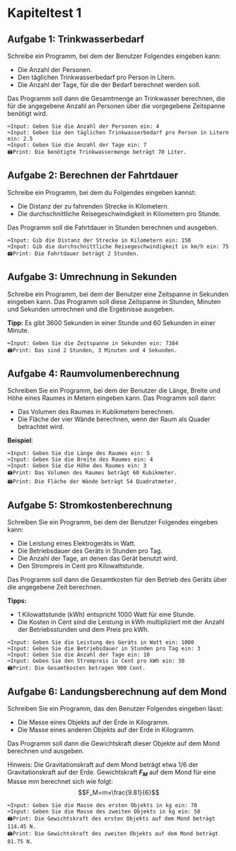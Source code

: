 # Kapiteltest 1


<!---
<img style="float: right; width:33%" src="./images/circles3.png">
Definiere eine Funktion, die einen Kreis zeichnet. Benutze
die Funktion, um die rechts dargestellte Figur zu zeichnen.
<div style="clear:both;"></div>



<img style="float: right; width:33%" src="./images/bsp08.png">
Schreibe eine Funktion, welche einen "Ast" der
nebenstehenden Schneeflocke zeichnet.
Schreibe eine weitere Funktion, welche die Funktion
"Ast" sechs mal aufruft, um die gesamte Schneeflocke
zu erhalten.
<div style="clear:both;"></div>



<img style="float: right; width:33%" src="./images/schachbrett.png">
Schreibe eine Funktion `schachbrett`, welche ein Schachbrett zeichnet.
Die Funktion soll zwei Parameter mit den Namen `x` und `y` haben.
Diese beiden Parameter geben die Anzahl der Spalten und die Anzahl der Zeilen an.
Du kannst davon ausgehen, dass sowohl x, als auch y, gerade Zahlen sind.
Das heißt x und y sind ohne Rest durch 2 dividierbar.

**Tipp:** Schreibe eine Funktion welche ein Mini-Schachbrett mit
der Größe 2x2 zeichnet und und wiederhole dieses x/2 mal in x-Richtung
und y/2 mal in y-Richtung.

<div style="clear:both;"></div>	
-->
## Aufgabe 1: Trinkwasserbedarf
Schreibe  ein Programm, bei dem der Benutzer Folgendes eingeben kann:

* Die Anzahl der Personen.
* Den täglichen Trinkwasserbedarf pro Person in Litern.
* Die Anzahl der Tage, für die der Bedarf berechnet werden soll.

Das Programm soll dann die Gesamtmenge an Trinkwasser berechnen, die für die angegebene Anzahl an Personen über die vorgegebene Zeitspanne benötigt wird.

```
⌨️Input: Geben Sie die Anzahl der Personen ein: 4  
⌨️Input: Geben Sie den täglichen Trinkwasserbedarf pro Person in Litern ein: 2.5  
⌨️Input: Geben Sie die Anzahl der Tage ein: 7  
🖨️Print: Die benötigte Trinkwassermenge beträgt 70 Liter.
```


## Aufgabe 2: Berechnen der Fahrtdauer
Schreibe ein Programm, bei dem du Folgendes eingeben kannst:

* Die Distanz der zu fahrenden Strecke in Kilometern.
* Die durchschnittliche Reisegeschwindigkeit in Kilometern pro Stunde.

Das Programm soll die Fahrtdauer in Stunden berechnen und ausgeben.

```
⌨️Input: Gib die Distanz der Strecke in Kilometern ein: 150  
⌨️Input: Gib die durchschnittliche Reisegeschwindigkeit in km/h ein: 75  
🖨️Print: Die Fahrtdauer beträgt 2 Stunden.
```


## Aufgabe 3: Umrechnung in Sekunden
Schreibe ein Programm, bei dem der Benutzer eine Zeitspanne in Sekunden eingeben kann.
Das Programm soll diese Zeitspanne in Stunden, Minuten und Sekunden umrechnen und die Ergebnisse ausgeben.

**Tipp:** Es gibt 3600 Sekunden in einer Stunde und 60 Sekunden in einer Minute.

```
⌨️Input: Geben Sie die Zeitspanne in Sekunden ein: 7384  
🖨️Print: Das sind 2 Stunden, 3 Minuten und 4 Sekunden.
```

## Aufgabe 4: Raumvolumenberechnung

Schreiben Sie ein Programm, bei dem der Benutzer die Länge, Breite und Höhe eines Raumes in Metern eingeben kann. Das Programm soll dann:

* Das Volumen des Raumes in Kubikmetern berechnen.
* Die Fläche der vier Wände berechnen, wenn der Raum als Quader betrachtet wird.

**Beispiel**:
```
⌨️Input: Geben Sie die Länge des Raumes ein: 5  
⌨️Input: Geben Sie die Breite des Raumes ein: 4  
⌨️Input: Geben Sie die Höhe des Raumes ein: 3  
🖨️Print: Das Volumen des Raumes beträgt 60 Kubikmeter.  
🖨️Print: Die Fläche der Wände beträgt 54 Quadratmeter.
```

## Aufgabe 5: Stromkostenberechnung

Schreiben Sie ein Programm, bei dem der Benutzer Folgendes eingeben kann:

* Die Leistung eines Elektrogeräts in Watt.
* Die Betriebsdauer des Geräts in Stunden pro Tag.
* Die Anzahl der Tage, an denen das Gerät benutzt wird.
* Den Strompreis in Cent pro Kilowattstunde.

Das Programm soll dann die Gesamtkosten für den Betrieb des Geräts über die angegebene Zeit berechnen.

**Tipps:**
* 1 Kilowattstunde (kWh) entspricht 1000 Watt für eine Stunde.
* Die Kosten in Cent sind die Leistung in kWh multipliziert mit der Anzahl der Betriebsstunden und dem Preis pro kWh.

```
⌨️Input: Geben Sie die Leistung des Geräts in Watt ein: 1000  
⌨️Input: Geben Sie die Betriebsdauer in Stunden pro Tag ein: 3  
⌨️Input: Geben Sie die Anzahl der Tage ein: 10  
⌨️Input: Geben Sie den Strompreis in Cent pro kWh ein: 30  
🖨️Print: Die Gesamtkosten betragen 900 Cent.
```

## Aufgabe 6: Landungsberechnung auf dem Mond

Schreiben Sie ein Programm, das den Benutzer Folgendes eingeben lässt:

* Die Masse eines Objekts auf der Erde in Kilogramm.
* Die Masse eines anderen Objekts auf der Erde in Kilogramm.

Das Programm soll dann die Gewichtskraft dieser Objekte auf dem Mond berechnen und ausgeben.

Hinweis: Die Gravitationskraft auf dem Mond beträgt etwa 1/6 der Gravitationskraft auf der Erde. Gewichtskraft ***F<sub>M</sub>*** auf dem Mond für eine Masse mm berechnet sich wie folgt:
$$F_M=m×\frac{9.81}{6}$$


```
⌨️Input: Geben Sie die Masse des ersten Objekts in kg ein: 70  
⌨️Input: Geben Sie die Masse des zweiten Objekts in kg ein: 50  
🖨️Print: Die Gewichtskraft des ersten Objekts auf dem Mond beträgt 114.45 N.  
🖨️Print: Die Gewichtskraft des zweiten Objekts auf dem Mond beträgt 81.75 N.
```


<!---
## Aufgabe 7	
Schreiben Sie ein Programm, bei dem der Benutzer die Anzahl
der zu zeichnenden Quadrate eingeben kann.
Gibt der Benutzer beispielsweise 5 ein,
so werden fünf Quadrate nebeneinander gezeichnet

## Aufgabe 8
Schreiben Sie ein Programm, bei dem der Benutzer die Anzahl der
Ecken eines regelmäßigen Vielecks angibt. Gibt
der Benutzer beispielsweise 8 ein, so soll ein regelmäßiges Achteck gezeichnet werden.

## Aufgabe 9
Schreiben Sie ein Programm, bei dem der Benutzer die Anzahl der
Blütenblätter einer Blume eingeben kann. Falls
der Benutzer 20 eingibt, wird eine Blume mit 20 Blütenblättern gezeichnet.

## Aufgabe 10
Schreiben Sie ein Programm, bei dem der Benutzer die Anzahl
der Blütenblätter und die Anzahl der Blumen eingeben kann.
Falls er beispielsweise 20 und 6 eingibt, werden sechs Blumen mit zwanzig Blütenblättern
nebeneinander gezeichnet.

-->



























